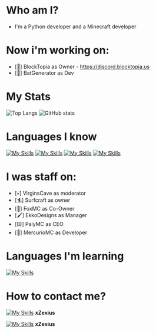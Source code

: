 <h1> Who am I?</h1>

- I'm a Python developer and a Minecraft developer

<h1> Now i'm working on: </h1>

- [🧱] BlockTopia as Owner - https://discord.blocktopia.us
- [🦇] BatGenerator as Dev

<h1> My Stats </h1>

![Top Langs](https://github-readme-stats.vercel.app/api/top-langs/?username=xzexius)
![GitHub stats](https://github-readme-stats.vercel.app/api?username=xzexius&show_icons=true)

<h1>Languages I know</h1>

[![My Skills](https://skillicons.dev/icons?i=python)](https://skillicons.dev)
[![My Skills](https://skillicons.dev/icons?i=html)](https://skillicons.dev)
[![My Skills](https://skillicons.dev/icons?i=css)](https://skillicons.dev)
[![My Skills](https://skillicons.dev/icons?i=java)](https://skillicons.dev)

<h1>I was staff on:</h1>

- [💀] VirginsCave as moderator
- [🏄] Surfcraft as owner
- [🦊] FoxMC as Co-Owner
- [🖌️] EkkoDesigns as Manager
- [🟨] PalyMC as CEO
- [🌌] MercurioMC as Developer

<h1>Languages I'm learning</h1>

[![My Skills](https://skillicons.dev/icons?i=javascript)](https://skillicons.dev)

<h1>How to contact me?</h1>

[![My Skills](https://skillicons.dev/icons?i=discord)](https://skillicons.dev) **xZexius**

[![My Skills](https://skillicons.dev/icons?i=twitter)](https://skillicons.dev) **xZexius**





